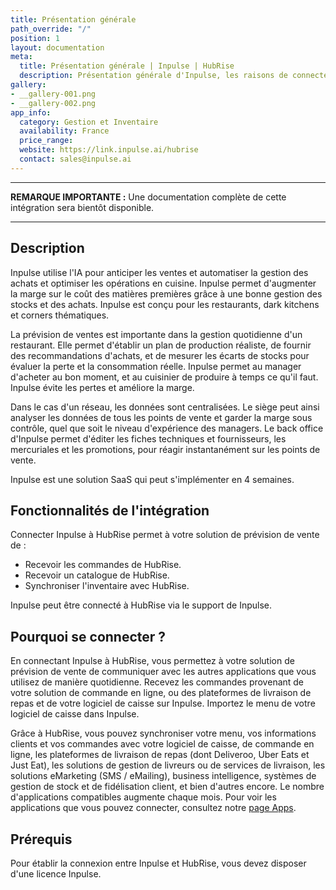 ```yaml
---
title: Présentation générale
path_override: "/"
position: 1
layout: documentation
meta:
  title: Présentation générale | Inpulse | HubRise
  description: Présentation générale d'Inpulse, les raisons de connecter votre solution de gestion à HubRise et les fonctionnalités de l'intégration avec HubRise.
gallery:
- __gallery-001.png
- __gallery-002.png
app_info:
  category: Gestion et Inventaire
  availability: France
  price_range: 
  website: https://link.inpulse.ai/hubrise
  contact: sales@inpulse.ai
---
```


---

**REMARQUE IMPORTANTE :** Une documentation complète de cette intégration sera bientôt disponible.

---

## Description

Inpulse utilise l'IA pour anticiper les ventes et automatiser la gestion des achats et optimiser les opérations en cuisine. Inpulse permet d'augmenter la marge sur le coût des matières premières grâce à une bonne gestion des stocks et des achats. Inpulse est conçu pour les restaurants, dark kitchens et corners thématiques.

La prévision de ventes est importante dans la gestion quotidienne d'un restaurant. Elle permet d'établir un plan de production réaliste, de fournir des recommandations d'achats, et de mesurer les écarts de stocks pour évaluer la perte et la consommation réelle. Inpulse permet au manager d'acheter au bon moment, et au cuisinier de produire à temps ce qu'il faut. Inpulse évite les pertes et améliore la marge.

Dans le cas d'un réseau, les données sont centralisées. Le siège peut ainsi analyser les données de tous les points de vente et garder la marge sous contrôle, quel que soit le niveau d'expérience des managers. Le back office d'Inpulse permet d'éditer les fiches techniques et fournisseurs, les mercuriales et les promotions, pour réagir instantanément sur les points de vente.

Inpulse est une solution SaaS qui peut s'implémenter en 4 semaines.

## Fonctionnalités de l'intégration

Connecter Inpulse à HubRise permet à votre solution de prévision de vente de :

- Recevoir les commandes de HubRise.
- Recevoir un catalogue de HubRise.
- Synchroniser l'inventaire avec HubRise.

Inpulse peut être connecté à HubRise via le support de Inpulse.

## Pourquoi se connecter ?

En connectant Inpulse à HubRise, vous permettez à votre solution de prévision de vente de communiquer avec les autres applications que vous utilisez de manière quotidienne. Recevez les commandes provenant de votre solution de commande en ligne, ou des plateformes de livraison de repas et de votre logiciel de caisse sur Inpulse. Importez le menu de votre logiciel de caisse dans Inpulse.

Grâce à HubRise, vous pouvez synchroniser votre menu, vos informations clients et vos commandes avec votre logiciel de caisse, de commande en ligne, les plateformes de livraison de repas (dont Deliveroo, Uber Eats et Just Eat), les solutions de gestion de livreurs ou de services de livraison, les solutions eMarketing (SMS / eMailing), business intelligence, systèmes de gestion de stock et de fidélisation client, et bien d'autres encore. Le nombre d'applications compatibles augmente chaque mois. Pour voir les applications que vous pouvez connecter, consultez notre [page Apps](/apps).

## Prérequis

Pour établir la connexion entre Inpulse et HubRise, vous devez disposer d'une licence Inpulse.
